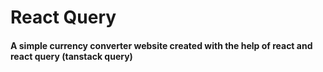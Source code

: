 <H1>
React Query
</H1>

<h4>
A simple currency converter website created with the help of react and react query (tanstack query)
</h4>
